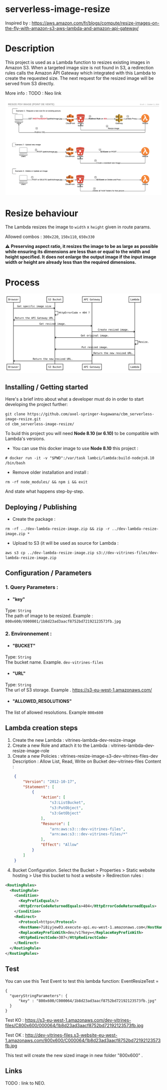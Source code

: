 

# serverless-image-resize
Inspired by : https://aws.amazon.com/fr/blogs/compute/resize-images-on-the-fly-with-amazon-s3-aws-lambda-and-amazon-api-gateway/

# Description

This project is used as a Lambda function to resizes existing images in Amazon S3.
When a targeted image size is not found in S3, a redirection rules calls the Amazon API Gateway which integrated with this Lambda to create the requested size.
The next request for the resized image will be served from S3 directly.

More info : TODO : Neo link

![Sequence Diagram](./Architecture.png)

# Resize behaviour

The Lambda resizes the image to `width` x `height` given in route params.

Allowed combos : `300x220`, `150x110`, `650x330`


:warning: **Preserving aspect ratio, it resizes the image to be as large as possible while ensuring its dimensions are less than or equal to the width and height specified.
It does not enlarge the output image if the input image width or height are already less than the required dimensions.** 

# Process

![Sequence Diagram](./diagram.svg)

## Installing / Getting started

Here's a brief intro about what a developer must do in order to start developing the project further:

```shell
git clone https://github.com/axel-springer-kugawana/cbm_serverless-image-resize.git
cd cbm_serverless-image-resize/
```
To buid this project you will need **Node 8.10 (or 6.10)** to be compatible with Lambda's versions.

- You can use this docker image to use **Node 8.10** this project :
```shell
# docker run -it -v "$PWD":/var/task lambci/lambda:build-nodejs8.10 /bin/bash
```
- Remove older installation and install : 
```shell
rm -rf node_modules/ && npm i && exit
```

And state what happens step-by-step.

## Deploying / Publishing

- Create the package :
```shell
rm -rf ../dev-lambda-resize-image.zip && zip -r ../dev-lambda-resize-image.zip *
```
- Upload to S3 (it will be used as source for Lambda :
```shell
aws s3 cp ../dev-lambda-resize-image.zip s3://dev-vitrines-files/dev-lambda-resize-image.zip
```

## Configuration / Parameters


### 1. Query Parameters :
- #### "key"
Type: `String`  
The path of image to be resized. Example : `800x600/X000001/1b8d23ad3aacf8752bd72192123573fb.jpg`

### 2. Environnement :
- #### "BUCKET"
Type: `String`  
The bucket name. Example. `dev-vitrines-files`
- #### "URL"
Type: `String`  
The url of S3 storage. Example . https://s3-eu-west-1.amazonaws.com/
- #### "ALLOWED_RESOLUTIONS"
The list of allowed resolutions. Example `800x600`


## Lambda creation steps

1. Create the new Lambda : vitrines-lambda-dev-resize-image
2. Create a new Role and attach it to the Lambda   : vitrines-lambda-dev-resize-image-role
3. Create a new Policies : vitrines-resize-image-s3-dev-vitrines-files-dev
Description : Allow List, Read, Write on Bucket dev-vitrines-files
Content : 
```JSON
    {
        "Version": "2012-10-17",
        "Statement": [
            {
                "Action": [
                    "s3:ListBucket",
                    "s3:PutObject",
                    "s3:GetObject"
                ],
                "Resource": [
                    "arn:aws:s3:::dev-vitrines-files",
                    "arn:aws:s3:::dev-vitrines-files/*"
                ],
                "Effect": "Allow"
            }
        ]
    }
```
4. Bucket Configuration.
Select the Bucket > Properties > Static website hosting > Use this bucket to host a website > Redirection rules :
```XML
<RoutingRules>
  <RoutingRule>
    <Condition>
      <KeyPrefixEquals/>
      <HttpErrorCodeReturnedEquals>404</HttpErrorCodeReturnedEquals>
    </Condition>
    <Redirect>
      <Protocol>https</Protocol>
      <HostName>7i8iyjew03.execute-api.eu-west-1.amazonaws.com</HostName>
      <ReplaceKeyPrefixWith>dev/v1?key=</ReplaceKeyPrefixWith>
      <HttpRedirectCode>307</HttpRedirectCode>
    </Redirect>
  </RoutingRule>
</RoutingRules>
```


## Test 

You can use this Test Event to test this lambda function:
EventResizeTest = 
```
{
  "queryStringParameters": {
      "key" : "800x600/C000064/1b8d23ad3aacf8752bd72192123573fb.jpg"
  }
}
```


Test KO : https://s3-eu-west-1.amazonaws.com/dev-vitrines-files/C800x600/000064/1b8d23ad3aacf8752bd72192123573fb.jpg

Test OK : http://dev-vitrines-files.s3-website-eu-west-1.amazonaws.com/800x600/C000064/1b8d23ad3aacf8752bd72192123573fb.jpg

This test will create the new sized image in new folder "800x600" .


## Links

TODO : link to NEO.
